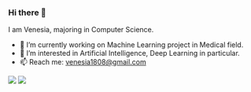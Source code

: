 ### Hi there 👋
I am Venesia, majoring in Computer Science.

- 🔭 I’m currently working on Machine Learning project in Medical field.
- 🌱 I’m interested in Artificial Intelligence, Deep Learning in particular.
- 📫 Reach me: venesia1808@gmail.com

<img src="{https://img.shields.io/badge/LinkedIn-0077B5?style=for-the-badge&logo=linkedin&logoColor=white}" />
<img src="{https://github-readme-stats.vercel.app/api/top-langs/?username={Venesia88}}" />
	

<!--
**Venesia88/Venesia88** is a ✨ _special_ ✨ repository because its `README.md` (this file) appears on your GitHub profile.

Here are some ideas to get you started:


- 👯 I’m looking to collaborate on ...
- 🤔 I’m looking for help with ...
- 💬 Ask me about ...

- 😄 Pronouns: ...
- ⚡ Fun fact: ...
-->
